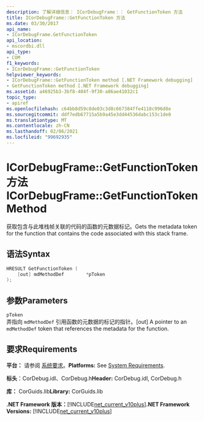 ```yaml
---
description: 了解详细信息： ICorDebugFrame：： GetFunctionToken 方法
title: ICorDebugFrame::GetFunctionToken 方法
ms.date: 03/30/2017
api_name:
- ICorDebugFrame.GetFunctionToken
api_location:
- mscordbi.dll
api_type:
- COM
f1_keywords:
- ICorDebugFrame::GetFunctionToken
helpviewer_keywords:
- ICorDebugFrame::GetFunctionToken method [.NET Framework debugging]
- GetFunctionToken method [.NET Framework debugging]
ms.assetid: a46925b3-3bf8-404f-9f30-a86ae41032c1
topic_type:
- apiref
ms.openlocfilehash: c64bb8d59c8de03c3d8c667384ffe4118c996d8e
ms.sourcegitcommit: ddf7edb67715a5b9a45e3dd44536dabc153c1de0
ms.translationtype: MT
ms.contentlocale: zh-CN
ms.lasthandoff: 02/06/2021
ms.locfileid: "99692935"
---
```

# <a name="icordebugframegetfunctiontoken-method"></a><span data-ttu-id="e0dfc-103">ICorDebugFrame::GetFunctionToken 方法</span><span class="sxs-lookup"><span data-stu-id="e0dfc-103">ICorDebugFrame::GetFunctionToken Method</span></span>

<span data-ttu-id="e0dfc-104">获取包含与此堆栈帧关联的代码的函数的元数据标记。</span><span class="sxs-lookup"><span data-stu-id="e0dfc-104">Gets the metadata token for the function that contains the code associated with this stack frame.</span></span>  
  
## <a name="syntax"></a><span data-ttu-id="e0dfc-105">语法</span><span class="sxs-lookup"><span data-stu-id="e0dfc-105">Syntax</span></span>  
  
```cpp  
HRESULT GetFunctionToken (  
    [out] mdMethodDef        *pToken  
);  
```  
  
## <a name="parameters"></a><span data-ttu-id="e0dfc-106">参数</span><span class="sxs-lookup"><span data-stu-id="e0dfc-106">Parameters</span></span>  

 `pToken`  
 <span data-ttu-id="e0dfc-107">弄指向 `mdMethodDef` 引用函数的元数据的标记的指针。</span><span class="sxs-lookup"><span data-stu-id="e0dfc-107">[out] A pointer to an `mdMethodDef` token that references the metadata for the function.</span></span>  
  
## <a name="requirements"></a><span data-ttu-id="e0dfc-108">要求</span><span class="sxs-lookup"><span data-stu-id="e0dfc-108">Requirements</span></span>  

 <span data-ttu-id="e0dfc-109">**平台：** 请参阅 [系统要求](../../get-started/system-requirements.md)。</span><span class="sxs-lookup"><span data-stu-id="e0dfc-109">**Platforms:** See [System Requirements](../../get-started/system-requirements.md).</span></span>  
  
 <span data-ttu-id="e0dfc-110">**标头**：CorDebug.idl、CorDebug.h</span><span class="sxs-lookup"><span data-stu-id="e0dfc-110">**Header:** CorDebug.idl, CorDebug.h</span></span>  
  
 <span data-ttu-id="e0dfc-111">**库：** CorGuids.lib</span><span class="sxs-lookup"><span data-stu-id="e0dfc-111">**Library:** CorGuids.lib</span></span>  
  
 <span data-ttu-id="e0dfc-112">**.NET Framework 版本：**[!INCLUDE[net_current_v10plus](../../../../includes/net-current-v10plus-md.md)]</span><span class="sxs-lookup"><span data-stu-id="e0dfc-112">**.NET Framework Versions:** [!INCLUDE[net_current_v10plus](../../../../includes/net-current-v10plus-md.md)]</span></span>
